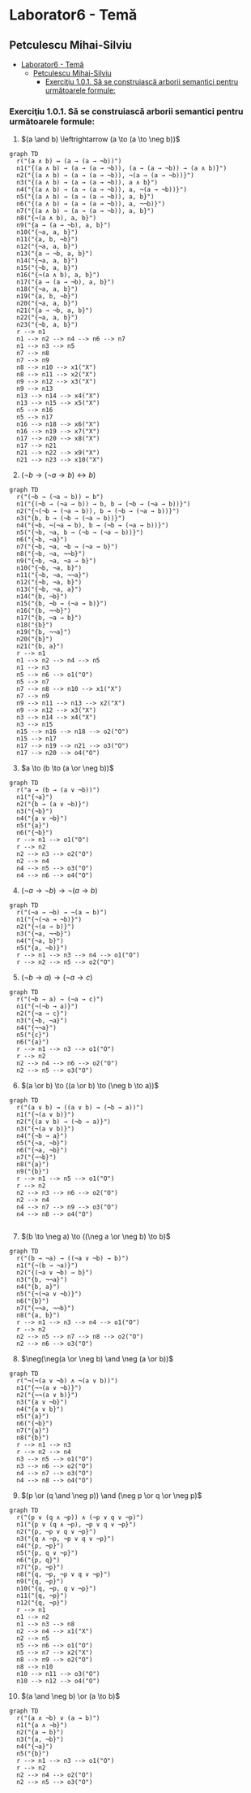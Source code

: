 # Laborator6 - Temă

## Petculescu Mihai-Silviu

- [Laborator6 - Temă](#laborator6---temă)
  - [Petculescu Mihai-Silviu](#petculescu-mihai-silviu)
    - [Exerciţiu 1.0.1. Să se construiască arborii semantici pentru următoarele formule:](#exerciţiu-101-să-se-construiască-arborii-semantici-pentru-următoarele-formule)

### Exerciţiu 1.0.1. Să se construiască arborii semantici pentru următoarele formule:

1) $(a \and b) \leftrightarrow (a \to (a \to \neg b))$

```mermaid
graph TD
  r("(a ∧ b) ↔ (a → (a → ¬b))")
  n1("{(a ∧ b) → (a → (a → ¬b)), (a → (a → ¬b)) → (a ∧ b)}")
  n2("{(a ∧ b) → (a → (a → ¬b)), ¬(a → (a → ¬b))}")
  n3("{(a ∧ b) → (a → (a → ¬b)), a ∧ b}")
  n4("{(a ∧ b) → (a → (a → ¬b)), a, ¬(a → ¬b))}")
  n5("{(a ∧ b) → (a → (a → ¬b)), a, b}")
  n6("{(a ∧ b) → (a → (a → ¬b)), a, ¬¬b)}")
  n7("{(a ∧ b) → (a → (a → ¬b)), a, b}")
  n8("{¬(a ∧ b), a, b}")
  n9("{a → (a → ¬b), a, b}")
  n10("{¬a, a, b}")
  n11("{a, b, ¬b}")
  n12("{¬a, a, b}")
  n13("{a → ¬b, a, b}")
  n14("{¬a, a, b}")
  n15("{¬b, a, b}")
  n16("{¬(a ∧ b), a, b}")
  n17("{a → (a → ¬b), a, b}")
  n18("{¬a, a, b}")
  n19("{a, b, ¬b}")
  n20("{¬a, a, b}")
  n21("{a → ¬b, a, b}")
  n22("{¬a, a, b}")
  n23("{¬b, a, b}")
  r --> n1
  n1 --> n2 --> n4 --> n6 --> n7
  n1 --> n3 --> n5
  n7 --> n8
  n7 --> n9
  n8 --> n10 --> x1("X")
  n8 --> n11 --> x2("X")
  n9 --> n12 --> x3("X")
  n9 --> n13
  n13 --> n14 --> x4("X")
  n13 --> n15 --> x5("X")
  n5 --> n16
  n5 --> n17
  n16 --> n18 --> x6("X")
  n16 --> n19 --> x7("X")
  n17 --> n20 --> x8("X")
  n17 --> n21
  n21 --> n22 --> x9("X")
  n21 --> n23 --> x10("X")
```

2) $(\neg b \to (\neg a \to b) \leftrightarrow b)$

```mermaid
graph TD
  r("(¬b → (¬a → b)) ↔ b")
  n1("{(¬b → (¬a → b)) → b, b → (¬b → (¬a → b))}")
  n2("{¬(¬b → (¬a → b)), b → (¬b → (¬a → b))}")
  n3("{b, b → (¬b → (¬a → b))}")
  n4("{¬b, ¬(¬a → b), b → (¬b → (¬a → b))}")
  n5("{¬b, ¬a, b → (¬b → (¬a → b))}")
  n6("{¬b, ¬a}")
  n7("{¬b, ¬a, ¬b → (¬a → b}")
  n8("{¬b, ¬a, ¬¬b}")
  n9("{¬b, ¬a, ¬a → b}")
  n10("{¬b, ¬a, b}")
  n11("{¬b, ¬a, ¬¬a}")
  n12("{¬b, ¬a, b}")
  n13("{¬b, ¬a, a}")
  n14("{b, ¬b}")
  n15("{b, ¬b → (¬a → b)}")
  n16("{b, ¬¬b}")
  n17("{b, ¬a → b}")
  n18("{b}")
  n19("{b, ¬¬a}")
  n20("{b}")
  n21("{b, a}")
  r --> n1
  n1 --> n2 --> n4 --> n5
  n1 --> n3
  n5 --> n6 --> o1("O")
  n5 --> n7
  n7 --> n8 --> n10 --> x1("X")
  n7 --> n9
  n9 --> n11 --> n13 --> x2("X")
  n9 --> n12 --> x3("X")
  n3 --> n14 --> x4("X")
  n3 --> n15
  n15 --> n16 --> n18 --> o2("O")
  n15 --> n17
  n17 --> n19 --> n21 --> o3("O")
  n17 --> n20 --> o4("O")
```

3) $a \to (b \to (a \or \neg b))$

```mermaid
graph TD
  r("a → (b → (a ∨ ¬b))")
  n1("{¬a}")
  n2("{b → (a ∨ ¬b)}")
  n3("{¬b}")
  n4("{a ∨ ¬b}")
  n5("{a}")
  n6("{¬b}")
  r --> n1 --> o1("O")
  r --> n2
  n2 --> n3 --> o2("O")
  n2 --> n4
  n4 --> n5 --> o3("O")
  n4 --> n6 --> o4("O")
```

4) $(\neg a \to \neg b) \to \neg (a \to b)$

```mermaid
graph TD
  r("(¬a → ¬b) → ¬(a → b)")
  n1("{¬(¬a → ¬b)}")
  n2("{¬(a → b)}")
  n3("{¬a, ¬¬b}")
  n4("{¬a, b}")
  n5("{a, ¬b)}")
  r --> n1 --> n3 --> n4 --> o1("O")
  r --> n2 --> n5 --> o2("O")
```

5) $(\neg b \to a) \to (\neg a \to c)$

```mermaid
graph TD
  r("(¬b → a) → (¬a → c)")
  n1("{¬(¬b → a)}")
  n2("{¬a → c}")
  n3("{¬b, ¬a}")
  n4("{¬¬a}")
  n5("{c}")
  n6("{a}")
  r --> n1 --> n3 --> o1("O")
  r --> n2
  n2 --> n4 --> n6 --> o2("O")
  n2 --> n5 --> o3("O")
```

6) $(a \or b) \to ((a \or b) \to (\neg b \to a))$

```mermaid
graph TD
  r("(a ∨ b) → ((a ∨ b) → (¬b → a))")
  n1("{¬(a ∨ b)}")
  n2("{(a ∨ b) → (¬b → a)}")
  n3("{¬(a ∨ b)}")
  n4("{¬b → a}")
  n5("{¬a, ¬b}")
  n6("{¬a, ¬b}")
  n7("{¬¬b}")
  n8("{a}")
  n9("{b}")
  r --> n1 --> n5 --> o1("O")
  r --> n2
  n2 --> n3 --> n6 --> o2("O")
  n2 --> n4
  n4 --> n7 --> n9 --> o3("O")
  n4 --> n8 --> o4("O")
  
```

7) $(b \to \neg a) \to ((\neg a \or \neg b) \to b)$

```mermaid
graph TD
  r("(b → ¬a) → ((¬a ∨ ¬b) → b)")
  n1("{¬(b → ¬a)}")
  n2("{(¬a ∨ ¬b) → b}")
  n3("{b, ¬¬a}")
  n4("{b, a}")
  n5("{¬(¬a ∨ ¬b)}")
  n6("{b}")
  n7("{¬¬a, ¬¬b}")
  n8("{a, b}")
  r --> n1 --> n3 --> n4 --> o1("O")
  r --> n2
  n2 --> n5 --> n7 --> n8 --> o2("O")
  n2 --> n6 --> o3("O")
```

8) $\neg(\neg(a \or \neg b) \and \neg (a \or b))$

```mermaid
graph TD
  r("¬(¬(a ∨ ¬b) ∧ ¬(a ∨ b))")
  n1("{¬¬(a ∨ ¬b)}")
  n2("{¬¬(a ∨ b)}")
  n3("{a ∨ ¬b}")
  n4("{a ∨ b}")
  n5("{a}")
  n6("{¬b}")
  n7("{a}")
  n8("{b}")
  r --> n1 --> n3
  r --> n2 --> n4
  n3 --> n5 --> o1("O")
  n3 --> n6 --> o2("O")
  n4 --> n7 --> o3("O")
  n4 --> n8 --> o4("O")
```

9) $(p \or (q \and \neg p)) \and (\neg p \or q \or \neg p)$

```mermaid
graph TD
  r("(p ∨ (q ∧ ¬p)) ∧ (¬p ∨ q ∨ ¬p)")
  n1("{p ∨ (q ∧ ¬p), ¬p ∨ q ∨ ¬p}")
  n2("{p, ¬p ∨ q ∨ ¬p}")
  n3("{q ∧ ¬p, ¬p ∨ q ∨ ¬p}")
  n4("{p, ¬p}")
  n5("{p, q ∨ ¬p}")
  n6("{p, q}")
  n7("{p, ¬p}")
  n8("{q, ¬p, ¬p ∨ q ∨ ¬p}")
  n9("{q, ¬p}")
  n10("{q, ¬p, q ∨ ¬p}")
  n11("{q, ¬p}")
  n12("{q, ¬p}")
  r --> n1
  n1 --> n2
  n1 --> n3 --> n8
  n2 --> n4 --> x1("X")
  n2 --> n5
  n5 --> n6 --> o1("O")
  n5 --> n7 --> x2("X")
  n8 --> n9 --> o2("O")
  n8 --> n10
  n10 --> n11 --> o3("O")
  n10 --> n12 --> o4("O")
```

10) $(a \and \neg b) \or (a \to b)$

```mermaid
graph TD
  r("(a ∧ ¬b) ∨ (a → b)")
  n1("{a ∧ ¬b}")
  n2("{a → b}")
  n3("{a, ¬b}")
  n4("{¬a}")
  n5("{b}")
  r --> n1 --> n3 --> o1("O")
  r --> n2
  n2 --> n4 --> o2("O")
  n2 --> n5 --> o3("O")
```

